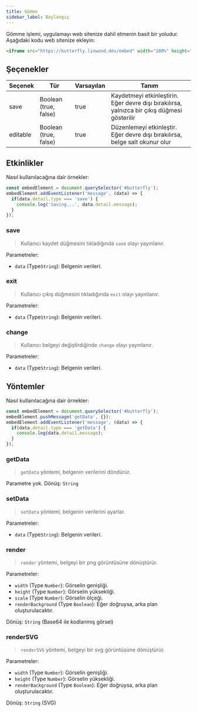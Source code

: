 ```yaml
---
title: Gömme
sidebar_label: Başlangıç
---
```


Gömme işlemi, uygulamayı web sitenize dahil etmenin basit bir yoludur. Aşağıdaki kodu web sitenize ekleyin:

```html
<iframe src="https://butterfly.linwood.dev/embed" width="100%" height="500px" allowtransparency="true"></iframe>
```

## Şeçenekler

| Seçenek  | Tür                   | Varsayılan | Tanım                                                                                        |
| -------- | --------------------- | ---------- | -------------------------------------------------------------------------------------------- |
| save     | Boolean (true, false) | true       | Kaydetmeyi etkinleştirin. Eğer devre dışı bırakılırsa, yalnızca bir çıkış düğmesi gösterilir |
| editable | Boolean (true, false) | true       | Düzenlemeyi etkinleştir. Eğer devre dışı bırakılırsa, belge salt okunur olur                 |

## Etkinlikler

Nasıl kullanılacağına dair örnekler:

```javascript
const embedElement = document.querySelector('#butterfly');
embedElement.addEventListener('message', (data) => {
  if(data.detail.type === 'save') {
    console.log('Saving...', data.detail.message);
  }
});
```

### save

> Kullanıcı kaydet düğmesini tıkladığında `save` olayı yayınlanır.

Parametreler:

* `data` (Type`String`): Belgenin verileri.

### exit

> Kullanıcı çıkış düğmesini tıkladığında `exit` olayı yayınlanır.

Parametreler:

* `data` (Type`String`): Belgenin verileri.

### change

> Kullanıcı belgeyi değiştirdiğinde `change` olayı yayınlanır.

Parametreler:

* `data` (Type`String`): Belgenin verileri.

## Yöntemler

Nasıl kullanılacağına dair örnekler:

```javascript
const embedElement = document.querySelector('#butterfly');
embedElement.pushMessage('getData', {});
embedElement.addEventListener('message', (data) => {
  if(data.detail.type === 'getData') {
    console.log(data.detail.message);
  }
});
```

### getData

> `getData` yöntemi, belgenin verilerini döndürür.

Parametre yok. Dönüş: `String`

### setData

> `setData` yöntemi, belgenin verilerini ayarlar.

Parametreler:

* `data` (Type`String`): Belgenin verileri.

### render

> `render` yöntemi, belgeyi bir png görüntüsüne dönüştürür.

Parametreler:

* `width` (Type `Number`): Görselin genişliği.
* `height` (Type `Number`): Görselin yüksekliği.
* `scale` (Type `Number`): Görselin ölçeği.
* `renderBackground` (Type `Boolean`): Eğer doğruysa, arka plan oluşturulacaktır.

Dönüş: `String` (Base64 ile kodlanmış görsel)

### renderSVG

> `renderSVG` yöntemi, belgeyi bir svg görüntüsüne dönüştürür.

Parametreler:

* `width` (Type `Number`): Görselin genişliği.
* `height` (Type `Number`): Görselin yüksekliği.
* `renderBackground` (Type `Boolean`): Eğer doğruysa, arka plan oluşturulacaktır.

Dönüş: `String` (SVG)
